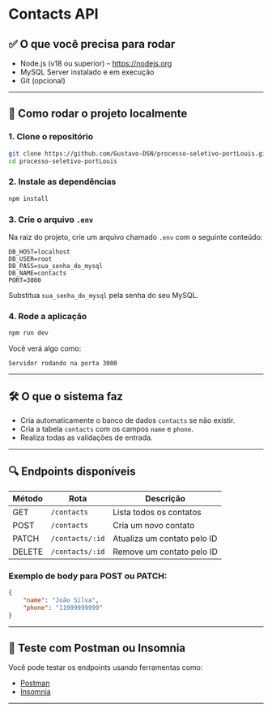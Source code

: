 # Contacts API

## ✅ O que você precisa para rodar

-   Node.js (v18 ou superior) – https://nodejs.org
-   MySQL Server instalado e em execução
-   Git (opcional)

---

## 📁 Como rodar o projeto localmente

### 1. Clone o repositório

```bash
git clone https://github.com/Gustavo-DSN/processo-seletivo-portLouis.git
cd processo-seletivo-portLouis
```

### 2. Instale as dependências

```bash
npm install
```

### 3. Crie o arquivo `.env`

Na raiz do projeto, crie um arquivo chamado `.env` com o seguinte conteúdo:

```
DB_HOST=localhost
DB_USER=root
DB_PASS=sua_senha_do_mysql
DB_NAME=contacts
PORT=3000
```

Substitua `sua_senha_do_mysql` pela senha do seu MySQL.

### 4. Rode a aplicação

```bash
npm run dev
```

Você verá algo como:

```
Servidor rodando na porta 3000
```

---

## 🛠 O que o sistema faz

-   Cria automaticamente o banco de dados `contacts` se não existir.
-   Cria a tabela `contacts` com os campos `name` e `phone`.
-   Realiza todas as validações de entrada.

---

## 🔍 Endpoints disponíveis

| Método | Rota            | Descrição                   |
| ------ | --------------- | --------------------------- |
| GET    | `/contacts`     | Lista todos os contatos     |
| POST   | `/contacts`     | Cria um novo contato        |
| PATCH  | `/contacts/:id` | Atualiza um contato pelo ID |
| DELETE | `/contacts/:id` | Remove um contato pelo ID   |

### Exemplo de body para POST ou PATCH:

```json
{
	"name": "João Silva",
	"phone": "11999999999"
}
```

---

## 🧪 Teste com Postman ou Insomnia

Você pode testar os endpoints usando ferramentas como:

-   [Postman](https://www.postman.com/)
-   [Insomnia](https://insomnia.rest/)

---
